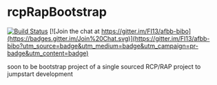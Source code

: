 # rcpRapBootstrap

[![Build Status](https://travis-ci.org/FI13/rcp-rap-bootstrap.svg)](https://travis-ci.org/FI13/rcp-rap-bootstrap) [![Join the chat at https://gitter.im/FI13/afbb-bibo](https://badges.gitter.im/Join%20Chat.svg)](https://gitter.im/FI13/afbb-bibo?utm_source=badge&utm_medium=badge&utm_campaign=pr-badge&utm_content=badge)

soon to be bootstrap project of a single sourced RCP/RAP project to jumpstart development
